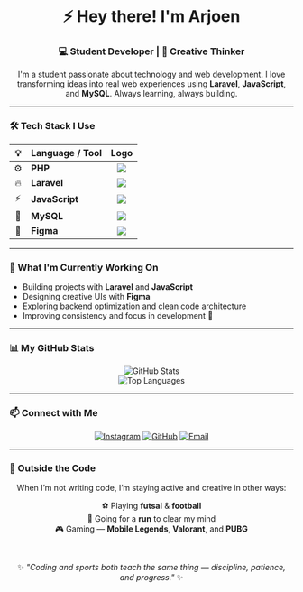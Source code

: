 # <div align="center">⚡ Hey there! I'm Arjoen</div>

<div align="center">
  <h3>💻 Student Developer | 🎨 Creative Thinker</h3>
</div>

<div align="center">
  I'm a student passionate about technology and web development.  
  I love transforming ideas into real web experiences using <b>Laravel</b>, <b>JavaScript</b>, and <b>MySQL</b>.  
  Always learning, always building.
</div>

---

### 🛠️ Tech Stack I Use

<div align="center">

| 💡 | Language / Tool | Logo |
|:--:|:----------------|:----:|
| ⚙️ | **PHP** | <img src="https://img.shields.io/badge/PHP-777BB4?style=for-the-badge&logo=php&logoColor=white"/> |
| 🔥 | **Laravel** | <img src="https://img.shields.io/badge/Laravel-FF2D20?style=for-the-badge&logo=laravel&logoColor=white"/> |
| ⚡ | **JavaScript** | <img src="https://img.shields.io/badge/JavaScript-F7DF1E?style=for-the-badge&logo=javascript&logoColor=black"/> |
| 🐬 | **MySQL** | <img src="https://img.shields.io/badge/MySQL-4479A1?style=for-the-badge&logo=mysql&logoColor=white"/> |
| 🎨 | **Figma** | <img src="https://img.shields.io/badge/Figma-F24E1E?style=for-the-badge&logo=figma&logoColor=white"/> |

</div>

---

### 🌱 What I'm Currently Working On

- Building projects with **Laravel** and **JavaScript**  
- Designing creative UIs with **Figma**  
- Exploring backend optimization and clean code architecture  
- Improving consistency and focus in development 🚀  

---

### 📊 My GitHub Stats

<div align="center">
  <img src="https://github-readme-stats.vercel.app/api?username=junnriddo&show_icons=true&theme=tokyonight&border_radius=10" alt="GitHub Stats"/><br>
  <img src="https://github-readme-stats.vercel.app/api/top-langs/?username=junnriddo&layout=compact&theme=tokyonight&border_radius=10" alt="Top Languages"/>
</div>

---

### 📫 Connect with Me

<div align="center">
  <a href="https://instagram.com/junnriddo_"><img src="https://img.shields.io/badge/Instagram-%40junnriddo-E4405F?style=for-the-badge&logo=instagram&logoColor=white" alt="Instagram"/></a>
  <a href="https://github.com/junnriddo"><img src="https://img.shields.io/badge/GitHub-junnriddo-181717?style=for-the-badge&logo=github&logoColor=white" alt="GitHub"/></a>
  <a href="mailto:junnriddo@gmail.com"><img src="https://img.shields.io/badge/Email-D14836?style=for-the-badge&logo=gmail&logoColor=white" alt="Email"/></a>
</div>

---

### 🎯 Outside the Code

<div align="center">

When I’m not writing code, I’m staying active and creative in other ways:  

⚽ Playing **futsal** & **football**  
🏃 Going for a **run** to clear my mind  
🎮 Gaming — **Mobile Legends**, **Valorant**, and **PUBG**

<br>

✨ <i>"Coding and sports both teach the same thing — discipline, patience, and progress."</i> ✨  

</div>
